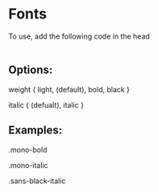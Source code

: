 # Fonts

To use, add the following code in the head <br><br>
<link type="text/css" rel="stylesheet" href="https://rawcdn.githack.com/OliverBrotchie/fonts/f1b64bd96d9be227f48e16f1c9ff3eecf669a10d/fonts.css"/>

## Options:

weight { light, (default), bold, black }

italic { (defualt), italic } <br>


## Examples: 

.mono-bold

.mono-italic

.sans-black-italic

